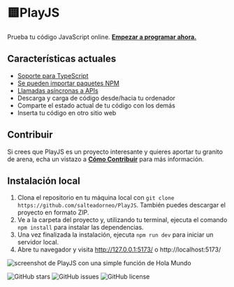 # 🟨PlayJS

Prueba tu código JavaScript online. [**Empezar a programar ahora.**](https://playjs.dev/) 

## Características actuales

- [Soporte para TypeScript](https://ts.playjs.dev/Ly8gQmllbnZlbmlkbyBhIFBsYXlKUyBjb24gc29wb3J0ZSBUeXBlU2NyaXB0Cgpjb25zdCBob2xhTXVuZG8gPSAoZ3JlZXRpbmc6IHN0cmluZykgPT4gZ3JlZXRpbmcKCmhvbGFNdW5kbygn8J+Ri/CfjI4nKQo=)
- [Se pueden importar paquetes NPM](https://playjs.dev/aW1wb3J0IGNvbmZldHRpIGZyb20gJ2NhbnZhcy1jb25mZXR0aScKCmZ1bmN0aW9uIGdldFBhcnR5KCkgewogICAgY29uZmV0dGkoewogICAgICAgIHBhcnRpY2xlQ291bnQ6IDEwMCwKICAgICAgICBzdGFydFZlbG9jaXR5OiAzMCwKICAgICAgICBzcHJlYWQ6IDM2MCwKICAgICAgICBvcmlnaW46IHsKICAgICAgICAgICAgeDogTWF0aC5yYW5kb20oKSwKICAgICAgICAgICAgeTogTWF0aC5yYW5kb20oKSAtIDAuMgogICAgICAgIH0KICAgIH0pOwogICAgc2V0VGltZW91dChnZXRQYXJ0eSwgMjAwMCkKfQpnZXRQYXJ0eSgp)
- [Llamadas asíncronas a APIs](https://playjs.dev/YXN5bmMgZnVuY3Rpb24gZ2V0RmV0Y2goKSB7CiAgICByZXR1cm4gYXdhaXQgZmV0Y2goJ2h0dHBzOi8vanNvbnBsYWNlaG9sZGVyLnR5cGljb2RlLmNvbS90b2Rvcy8xJykKICAgICAgICAudGhlbihyZXMgPT4gcmVzLmpzb24oKSkKfQoKZ2V0RmV0Y2goKQ==)
- Descarga y carga de código desde/hacia tu ordenador
- Comparte el estado actual de tu código con los demás
- Inserta tu código en otro sitio web

## Contribuir

Si crees que PlayJS es un proyecto interesante y quieres aportar tu granito de arena, echa un vistazo a [**Cómo Contribuir**](HOW_TO_CONTRIBUTE.es.md) para más información. 

## Instalación local

1. Clona el repositorio en tu máquina local con `git clone https://github.com/salteadorneo/PlayJS`. También puedes descargar el proyecto en formato ZIP. 
2. Ve a la carpeta del proyecto y, utilizando tu terminal, ejecuta el comando `npm install` para instalar las dependencias.
3. Una vez finalizada la instalación, ejecuta `npm run dev` para iniciar un servidor local.
4. Abre tu navegador y visita http://127.0.0.1:5173/ o http://localhost:5173/

![screenshot de PlayJS con una simple función de Hola Mundo](https://github.com/salteadorneo/PlayJS/assets/4882454/fa04d8cd-2f1a-4819-9d5e-1dcf23faa985)

![GitHub stars](https://img.shields.io/github/stars/salteadorneo/PlayJS)
![GitHub issues](https://img.shields.io/github/issues/salteadorneo/PlayJS)
![GitHub license](https://img.shields.io/github/license/salteadorneo/PlayJS)